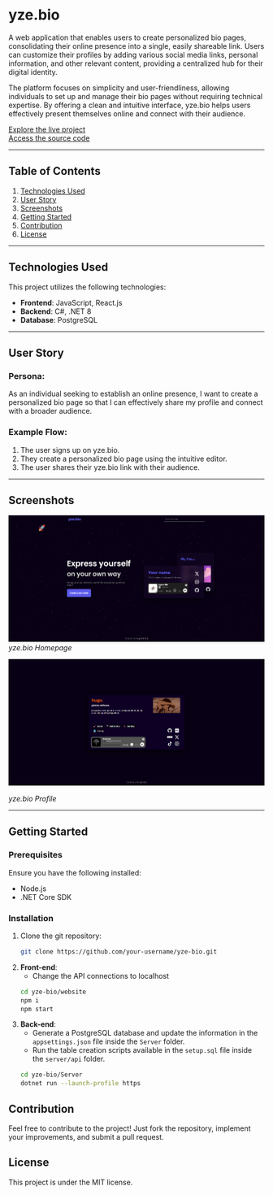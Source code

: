 # yze.bio

A web application that enables users to create personalized bio pages, consolidating their online presence into a single, easily shareable link. Users can customize their profiles by adding various social media links, personal information, and other relevant content, providing a centralized hub for their digital identity.

The platform focuses on simplicity and user-friendliness, allowing individuals to set up and manage their bio pages without requiring technical expertise. By offering a clean and intuitive interface, yze.bio helps users effectively present themselves online and connect with their audience.

[Explore the live project](https://yze.bio)  
[Access the source code](https://github.com/hugofolloni/yze-bio)

---

## Table of Contents

1. [Technologies Used](#technologies-used)
2. [User Story](#api-endpoints)
3. [Screenshots](#screenshots)
4. [Getting Started](#getting-started)
5. [Contribution](#contribution)
6. [License](#license)

---

## Technologies Used

This project utilizes the following technologies:

- **Frontend**: JavaScript, React.js
- **Backend**: C#, .NET 8
- **Database**: PostgreSQL

---

## User Story

### Persona:  
As an individual seeking to establish an online presence, I want to create a personalized bio page so that I can effectively share my profile and connect with a broader audience.

### Example Flow:  
1. The user signs up on yze.bio.
2. They create a personalized bio page using the intuitive editor.
3. The user shares their yze.bio link with their audience.

---

## Screenshots

![Homepage](assets/homepage.png)
*yze.bio Homepage*


![Bio Page Editor](assets/preview.png)  

*yze.bio Profile*

---

## Getting Started

### Prerequisites

Ensure you have the following installed:

- Node.js
- .NET Core SDK

### Installation

1. Clone the git repository:
    ```bash
    git clone https://github.com/your-username/yze-bio.git
    ```
2. **Front-end**:
    - Change the API connections to localhost
    ```bash
    cd yze-bio/website
    npm i
    npm start
    ```
3. **Back-end**:
    - Generate a PostgreSQL database and update the information in the `appsettings.json` file inside the `Server` folder.
    - Run the table creation scripts available in the `setup.sql` file inside the `server/api` folder.
    ```bash
    cd yze-bio/Server
    dotnet run --launch-profile https
    ```

## Contribution 
Feel free to contribute to the project! Just fork the repository, implement your improvements, and submit a pull request.

## License 
This project is under the MIT license.